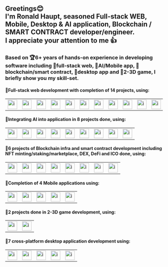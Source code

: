 <h2>
  Greetings😊<br>
  I'm Ronald Haupt, seasoned Full-stack WEB, Mobile, Desktop & AI application, Blockchain / SMART CONTRACT developer/engineer.<br>
  I appreciate your attention to me 👍
</h2>
<h3>
  Based on 🏆6+ years of hands-on experience in developing software including 🎯full-stack web, 🎯AI/Mobile app, 🎯blockchain/smart contract, 🎯desktop app and 🎯2-3D game, I briefly show you my skill-set.
</h3>

<h4>🥇Full-stack web development with completion of 14 projects, using:</h4>
<table><tr>
  <td><img src="https://seeklogo.com/images/N/nodejs-logo-FBE122E377-seeklogo.com.png" alt="icon" width="30" height="30" /></td>
  <td><img src="https://static-00.iconduck.com/assets.00/folder-type-typescript-icon-512x491-76rnil9n.png" alt="icon" width="30" height="30" /></td>
  <td><img src="https://cdn.iconscout.com/icon/free/png-256/free-php-99-1175127.png?f=webp" alt="icon" width="30" height="30" /></td>
  <td><img src="https://raw.githubusercontent.com/react-icons/react-icons/master/react-icons.svg" alt="icon" width="30" height="30" /></td>
  <td><img src="https://www.svgrepo.com/show/354113/nextjs-icon.svg" alt="icon" width="30" height="30" /></td>
  <td><img src="https://upload.wikimedia.org/wikipedia/commons/thumb/9/95/Vue.js_Logo_2.svg/1184px-Vue.js_Logo_2.svg.png" alt="icon" width="30" height="30" /></td>
  <td><img src="https://upload.wikimedia.org/wikipedia/commons/thumb/a/ae/Nuxt_logo.svg/1200px-Nuxt_logo.svg.png" alt="icon" width="30" height="30" /></td>
  <td><img src="https://static-00.iconduck.com/assets.00/svelte-icon-256x256-bpmyxjpu.png" alt="icon" width="30" height="30" /></td>
  <td><img src="https://skillicons.dev/icons?i=nodejs" alt="icon" width="30" height="30" /></td>
  <td><img src="https://www.pngfind.com/pngs/m/136-1363736_express-js-icon-png-transparent-png.png" alt="icon" width="30" height="30" /></td>
  <td><img src="https://upload.wikimedia.org/wikipedia/commons/thumb/9/9a/Laravel.svg/1969px-Laravel.svg.png" alt="icon" width="30" height="30" /></td>
  <td><img src="https://upload.wikimedia.org/wikipedia/commons/thumb/9/98/WordPress_blue_logo.svg/1024px-WordPress_blue_logo.svg.png" alt="icon" width="30" height="30" /></td>
  <td><img src="https://cdn-icons-png.flaticon.com/512/825/825500.png" alt="icon" width="30" height="30" /></td>
</tr></table>
<h4>🥈Integrating AI into application in 8 projects done, using:</h4>
<table><tr>
  <td><img src="https://encrypted-tbn0.gstatic.com/images?q=tbn:ANd9GcSU7F4JRGRGu_MDP-NzNLx1KqDICPHSN20lI3eB7eBFgDnBdENrmamcB1gr6o7Ib25PCTE&usqp=CAU" alt="icon" width="30" height="30" /></td>
  <td><img src="https://upload.wikimedia.org/wikipedia/commons/thumb/1/11/TensorFlowLogo.svg/348px-TensorFlowLogo.svg.png?20180105010857" alt="icon" width="30" height="30" /></td>
  <td><img src="https://upload.wikimedia.org/wikipedia/commons/thumb/1/10/PyTorch_logo_icon.svg/496px-PyTorch_logo_icon.svg.png?20200318225611" alt="icon" width="30" height="30" /></td>
  <td><img src="https://encrypted-tbn0.gstatic.com/images?q=tbn:ANd9GcQd921Imagk_hHcNiQfhMc9Evra2nbgH3kIKs0nQhOAlw&s" alt="icon" width="30" height="30" /></td>
  <td><img src="https://images.opencollective.com/numpy/68c08d3/logo/256.png" alt="icon" width="30" height="30" /></td>
  <td><img src="https://upload.wikimedia.org/wikipedia/commons/thumb/1/18/ISO_C%2B%2B_Logo.svg/1822px-ISO_C%2B%2B_Logo.svg.png" alt="icon" width="30" height="30" /></td>
  <td><img src="https://www.svgrepo.com/show/373533/csharp2.svg" alt="icon" width="30" height="30" /></td>
  <td><img src="https://opencv.org/wp-content/uploads/2020/07/OpenCV_logo_black-2.png" alt="icon" width="30" height="30" /></td>
  <td><img src="https://uxwing.com/wp-content/themes/uxwing/download/brands-and-social-media/chatgpt-icon.png" alt="icon" width="30" height="30" /></td>
</tr></table>
<h4>🥉6 projects of Blockchain infra and smart contract development including NFT minting/staking/marketplace, DEX, DeFi and ICO done, using:</h4>
<table><tr>
  <td><img src="https://encrypted-tbn0.gstatic.com/images?q=tbn:ANd9GcQ0fcCwyCDTtRlnC6mQGH2yMblQdWOcnBWcAf8UD2qNjg&s" alt="icon" width="30" height="30" /></td>
  <td><img src="https://i.pinimg.com/474x/4f/3a/1d/4f3a1d9a8094989ee59c5e3a0f57ef0b.jpg" alt="icon" width="30" height="30" /></td>
  <td><img src="https://encrypted-tbn0.gstatic.com/images?q=tbn:ANd9GcSxz82TbNkZpW4jmhyKTd4kkffOKGIEjIpl_QkYLrTYqw&s" alt="icon" width="30" height="30" /></td>
  <td><img src="https://icons.iconarchive.com/icons/cjdowner/cryptocurrency-flat/512/Ethereum-ETH-icon.png" alt="icon" width="30" height="30" /></td>
  <td><img src="https://encrypted-tbn0.gstatic.com/images?q=tbn:ANd9GcRuAlNZhecWgsOd1U4mX2Lj6yyIO4XHZbUAQUKR5knETA&s" alt="icon" width="30" height="30" /></td>
  <td><img src="https://www.svgrepo.com/show/373632/go.svg" alt="icon" width="30" height="30" /></td>
  <td><img src="https://encrypted-tbn0.gstatic.com/images?q=tbn:ANd9GcTpo7hTK9nd1kenGcf9bXA0c1rQmu1-U-agdWk2dw8lYkRC6_02GMl-0G8EvRF_G7mjPFg&usqp=CAU" alt="icon" width="30" height="30" />
  <td><img src="https://encrypted-tbn0.gstatic.com/images?q=tbn:ANd9GcQfeuWjJGYBpAYsevT0KZOsqkMW6IBYy1doI9hHmInbwg&s" alt="icon" width="30" height="30" />
  </td>
</tr></table>
<h4>🏅Completion of 4 Mobile applications using:</h4>
<table><tr>
  <td><img src="https://cdn-icons-png.flaticon.com/512/5968/5968371.png" alt="icon" width="30" height="30" /></td>
  <td><img src="https://encrypted-tbn0.gstatic.com/images?q=tbn:ANd9GcSCGwUpX_rdjLMXqW081aHeoYEGLgb28_IBct5hJZ0KHQ&s" alt="icon" width="30" height="30" /></td>
  <td><img src="https://cdn-icons-png.flaticon.com/512/226/226777.png" alt="icon" width="30" height="30" /></td>
  <td><img src="https://encrypted-tbn0.gstatic.com/images?q=tbn:ANd9GcQyMHpYTNVsaiaIR7Bksz1SRxDSk7zMqFC2Kou9MoVOoQ&s" alt="icon" width="30" height="30" /></td>
  <td><img src="https://encrypted-tbn0.gstatic.com/images?q=tbn:ANd9GcTuJMXRAH_5P0Kqsni57YePflJD1ZFJWV7F1NojKBNRiw&s" alt="icon" width="30" height="30" /></td>
</tr></table>

<h4>🏅2 projects done in 2-3D game development, using:</h4>
<table><tr>
  <td><img src="https://encrypted-tbn0.gstatic.com/images?q=tbn:ANd9GcQD5MLBU2Jm9MhDYKuLdnDI6RlhQScSNZppArPlP30tMQ&s" alt="icon" width="30" height="30" /></td>
  <td><img src="https://encrypted-tbn0.gstatic.com/images?q=tbn:ANd9GcQQKOgs1jeIpXJj4oPvnz2cwN9W5mJmhIxOvNXO9Mrt3A&s" alt="icon" width="30" height="30" /></td>
</tr></table>

<h4>🥉7 cross-platform desktop application development using:</h4>
<table><tr>
  <td><img src="https://static-00.iconduck.com/assets.00/electron-icon-144x144-mm4h4cnj.png" alt="icon" width="30" height="30" /></td>
  <td><img src="https://e7.pngegg.com/pngimages/385/481/png-clipart-computer-icons-scalable-graphics-logo-qt-computer-icons-logo-thumbnail.png" alt="icon" width="30" height="30" /></td>
  <td><img src="https://encrypted-tbn0.gstatic.com/images?q=tbn:ANd9GcTHacSwJlW5bn6ipKl4bWEVYav_m8qmc2AhDDlfmNbeqD3a0nQKLc6SKFe4kczkn67aVUw&usqp=CAU" alt="icon" width="30" height="30" />
  <td><img src="https://encrypted-tbn0.gstatic.com/images?q=tbn:ANd9GcSp9qM2YSXvigtu5UN2KAjbmEMdL-t9D5nGA_QbAusPyQ&s" alt="icon" width="30" height="30" /></td>
  <td><img src="https://encrypted-tbn0.gstatic.com/images?q=tbn:ANd9GcTt3G9zigHwehROs7D8yIkp93Bwwdbb__nOtpyoJ1QA5w&s" alt="icon" width="30" height="30" /></td>
</tr></table>
